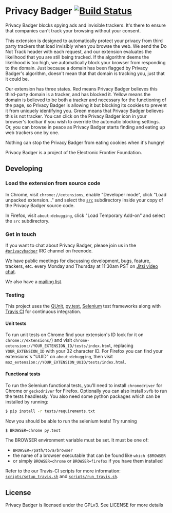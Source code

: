 Privacy Badger [![Build Status](https://travis-ci.org/EFForg/privacybadger.svg?branch=master)](https://travis-ci.org/EFForg/privacybadger)
===================
Privacy Badger blocks spying ads and invisible trackers. It's there to ensure that companies can't track your browsing without your consent.

This extension is designed to automatically protect your privacy from third party trackers that load invisibly when you browse the web. We send the Do Not Track header with each request, and our extension evaluates the likelihood that you are still being tracked. If the algorithm deems the likelihood is too high, we automatically block your browser from responding to the domain. Just because a domain has been flagged by Privacy Badger's algorithm, doesn't mean that that domain is tracking you, just that it could be. 

Our extension has three states. Red means Privacy Badger believes this third-party domain is a tracker, and has blocked it. Yellow means the domain is believed to be both a tracker and necessary for the functioning of the page, so Privacy Badger is allowing it but blocking its cookies to prevent it from uniquely identifying you. Green means that Privacy Badger believes this is not tracker. You can click on the Privacy Badger icon in your browser's toolbar if you wish to override the automatic blocking settings. Or, you can browse in peace as Privacy Badger starts finding and eating up web trackers one by one.

Nothing can stop the Privacy Badger from eating cookies when it's hungry!

Privacy Badger is a project of the Electronic Frontier Foundation.

## Developing

### Load the extension from source code

In Chrome, visit `chrome://extensions`, enable "Developer mode", click "Load unpacked extension..." and select the [`src`](src/) subdirectory inside your copy of the Privacy Badger source code.

In Firefox, visit `about:debugging`, click "Load Temporary Add-on" and select the `src` subdirectory.


### Get in touch

If you want to chat about Privacy Badger, please join us in the [`#privacybadger`](https://webchat.freenode.net/?channels=privacybadger) IRC channel on freenode.

We have public meetings for discussing development, bugs, feature, trackers, etc. every Monday and Thursday at 11:30am PST on [Jitsi video chat](https://meet.jit.si/PoliteBadgersSingEuphoricly).

We also have a [mailing list](https://lists.eff.org/mailman/listinfo/privacybadger).

### Testing

This project uses the [QUnit](http://qunitjs.com/), [py.test](http://pytest.org/), [Selenium](http://www.seleniumhq.org/) test frameworks
along with [Travis CI](https://travis-ci.org/) for continuous integration.

#### Unit tests

To run unit tests on Chrome find your extension's ID look for it on
`chrome://extensions/`) and visit
`chrome-extension://YOUR_EXTENSION_ID/tests/index.html`, replacing
`YOUR_EXTENSION_ID` with your 32 character ID. For Firefox you can find your
extensions's "UUID" on `about:debugging`, then visit
`moz_extension://YOUR_EXTENSION_UUID/tests/index.html`.

#### Functional tests

To run the Selenium functional tests, you'll need to install `chromedriver` for
Chrome or `geckodriver` for Firefox. Optionally you can also install `xvfb` to
run the tests headlessly. You also need some python packages which can be installed by running:
```bash
$ pip install -r tests/requirements.txt
```

Now you should be able to run the selenium tests! Try running
```bash
$ BROWSER=chrome py.test
```

The BROWSER environment variable must be set. It must be one of:
* `BROWSER=/path/to/a/browser`
* the name of a browser executable that can be found like `which $BROWSER`
* or simply `BROWSER=chrome` or `BROWSER=firefox` if you have them installed

Refer to the our Travis-CI scripts for more information:
[`scripts/setup_travis.sh`](scripts/setup_travis.sh) and
[`scripts/run_travis.sh`](scripts/run_travis.sh).

## License
Privacy Badger is licensed under the GPLv3. See LICENSE for more details
